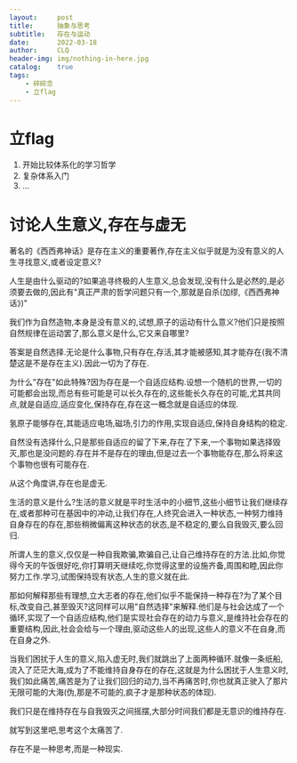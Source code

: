 ```yaml
---
layout:     post
title:      抽象与思考
subtitle:   存在与运动
date:       2022-03-18
author:     CLQ
header-img: img/nothing-in-here.jpg
catalog:    true
tags:
    - 碎碎念
    - 立flag
---
```


# 立flag

1. 开始比较体系化的学习哲学
2. 复杂体系入门
3. ...

# 讨论人生意义,存在与虚无

著名的《西西弗神话》是存在主义的重要著作,存在主义似乎就是为没有意义的人生寻找意义,或者设定意义?

人生是由什么驱动的?如果追寻终极的人生意义,总会发现,没有什么是必然的,是必须要去做的,因此有"真正严肃的哲学问题只有一个,那就是自杀(加缪,《西西弗神话》)"

我们作为自然造物,本身是没有意义的,试想,原子的运动有什么意义?他们只是按照自然规律在运动罢了,那么意义是什么,它又来自哪里?

答案是自然选择.无论是什么事物,只有存在,存活,其才能被感知,其才能存在(我不清楚这是不是存在主义).因此一切为了存在.

为什么"存在"如此特殊?因为存在是一个自适应结构.设想一个随机的世界,一切的可能都会出现,而总有些可能是可以长久存在的,这些能长久存在的可能,尤其共同点,就是自适应,适应变化,保持存在,存在这一概念就是自适应的体现.

氢原子能够存在,其能适应电场,磁场,引力的作用,实现自适应,保持自身结构的稳定.

自然没有选择什么,只是那些自适应的留了下来,存在了下来,一个事物如果选择毁灭,那也是没问题的.存在并不是存在的理由,但是过去一个事物能存在,那么将来这个事物也很有可能存在.

从这个角度讲,存在也是虚无.

生活的意义是什么?生活的意义就是平时生活中的小细节,这些小细节让我们继续存在,或者那种可在基因中的冲动,让我们存在,人终究会进入一种状态,一种努力维持自身存在的存在,那些稍微偏离这种状态的状态,是不稳定的,要么自我毁灭,要么回归.

所谓人生的意义,仅仅是一种自我欺骗,欺骗自己,让自己维持存在的方法.比如,你觉得今天的午饭很好吃,你打算明天继续吃,你觉得这里的设施齐备,周围和睦,因此你努力工作.学习,试图保持现有状态,人生的意义就在此.

那如何解释那些有理想,立大志者的存在,他们似乎不能保持一种存在?为了某个目标,改变自己,甚至毁灭?这同样可以用"自然选择"来解释.他们是与社会达成了一个循环,实现了一个自适应结构,他们是实现社会存在的动力与意义,是维持社会存在的重要结构,因此,社会会给与一个理由,驱动这些人的出现,这些人的意义不在自身,而在自身之外.

当我们困扰于人生的意义,陷入虚无时,我们就跳出了上面两种循环.就像一条纸船,流入了茫茫大海,成为了不能维持自身存在的存在,这就是为什么困扰于人生意义时,我们如此痛苦,痛苦是为了让我们回归的动力,当不再痛苦时,你也就真正驶入了那片无限可能的大海(伪,那是不可能的,疯子才是那种状态的体现).

我们只是在维持存在与自我毁灭之间摇摆,大部分时间我们都是无意识的维持存在.

就写到这里吧,思考这个太痛苦了.

存在不是一种思考,而是一种现实.







